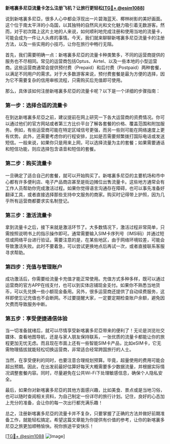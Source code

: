 **新喀裏多尼亞流量卡怎么注册飞机？让旅行更轻松[[TG💪+ @esim1088](https://t.me/s/esim1088)]**

说到新喀裏多尼亞，很多人心中都会浮现出一片碧海蓝天、椰林树影的美好画面。这个位于南太平洋的小岛国，以其独特的自然风光和文化魅力吸引着无数游客。然而，对于初次踏上这片土地的人来说，如何顺利地完成注册和使用当地的流量卡，可能会成为一件让人头疼的事情。今天，我们就来聊聊新喀裏多尼亞流量卡的注册方法，以及一些实用的小技巧，让你在旅行中畅行无阻。

首先，我们需要明确一点：新喀裏多尼亞的流量卡种类繁多，不同的运营商提供的服务也不尽相同。常见的运营商包括Optus、Airtel、以及一些本地的小型运营商。这些运营商通常会提供预付费（Prepaid）和后付费（Postpaid）两种套餐，以满足不同用户的需求。对于大多数游客来说，预付费套餐是最为方便的选择，因为它不需要复杂的信用审核流程，只需购买后充值即可使用。

那么，具体该如何注册新喀裏多尼亞的流量卡呢？以下是一个详细的步骤指南：

### **第一步：选择合适的流量卡**
在到达新喀裏多尼亞之前，建议提前在网上研究一下各大运营商的资费情况。你可以通过他们的官方网站或者第三方比价平台了解各套餐的价格、覆盖范围和附加服务。例如，有些运营商可能在特定区域信号更强，而另一些则可能在网络速度上更有优势。此外，还需要考虑你的行程安排，比如是否需要频繁拨打国际电话或发送短信。一般来说，如果你只是用来上网，可以选择流量为主的套餐；如果需要通话和短信功能，则应选择包含语音和短信的套餐。

### **第二步：购买流量卡**
一旦确定了适合自己的套餐，就可以开始购买了。新喀裏多尼亞的主要机场和市中心都有许多便利店、电子产品商店甚至是街边摊位出售流量卡。这些地方通常会有工作人员帮助你完成激活过程。如果你觉得语言沟通存在障碍，也可以事先准备好翻译工具，或者直接选择那些支持中文服务的商家。购买时记得带上护照，因为几乎所有运营商都要求实名制登记。

### **第三步：激活流量卡**
拿到流量卡之后，接下来就是激活环节了。大多数情况下，激活过程非常简单，只需按照说明书上的指示操作即可。通常需要输入SIM卡序列号（IMSI码）并通过短信或网络平台进行验证。需要注意的是，在某些地区，由于网络环境较差，可能会导致激活失败。此时不要着急，可以尝试更换地点后再试一次，或者直接联系客服寻求帮助。

### **第四步：充值与管理账户**
成功激活后，你需要给流量卡充值才能正常使用。充值方式多种多样，既可以通过运营商的官方APP在线支付，也可以到实体店铺现金支付。如果你不熟悉当地货币，可以先兑换一些小额现金备用。另外，很多运营商还提供了自动续费服务，这样即使忘记充值也不会断网。不过要提醒大家，一定要定期检查账户余额，避免因欠费而导致服务中断。

### **第五步：享受便捷通信体验**
当一切准备就绪后，就可以尽情享受新喀裏多尼亞带来的便利了！无论是浏览社交媒体、查看地图导航，还是与家人朋友保持联系，一张优质的流量卡都能让你的旅程更加无忧无虑。而且现在市面上还有一些智能SIM卡产品，比如eSIM卡，它无需物理插拔就能轻松切换运营商，非常适合经常跨国旅行的人士。

当然，在享受便利的同时，也要注意合理规划预算。毕竟，超量使用的费用可能会超出预期。因此，在出发前最好估算好每天大概需要多少数据流量，并根据实际情况调整套餐内容。同时，尽量避免在公共Wi-Fi下处理敏感信息，确保个人隐私安全。

最后，如果你对新喀裏多尼亞的其他方面感兴趣，比如美食、景点或是当地习俗，也可以随时查阅相关资料，为自己制定一份详尽的旅行计划。记住，良好的心态加上充分的准备，会让你的每一次出行都充满乐趣！

总之，注册新喀裏多尼亞的流量卡并不复杂，只要掌握了正确的方法并做好前期准备工作，就能轻松搞定。希望这篇文章能为你提供有价值的参考，让你的新喀裏多尼亞之旅更加顺畅愉快。祝你旅途平安快乐！

[[TG💪+ @esim1088](https://t.me/s/esim1088) ![Image](https://i.postimg.cc/4NQfJmqS/Snipaste-2025-05-13-00-14-12.png)]